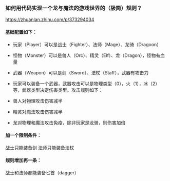 ### 如何用代码实现一个龙与魔法的游戏世界的（极简）规则？

https://zhuanlan.zhihu.com/p/373294034

#### 基础配置如下：

 * 玩家（Player）可以是战士（Fighter）、法师（Mage）、龙骑（Dragoon）
 * 怪物（Monster）可以是兽人（Orc）、精灵（Elf）、龙（Dragon），怪物有血量
 * 武器（Weapon）可以是剑（Sword）、法杖（Staff），武器有攻击力
 * 玩家可以装备一个武器，武器攻击可以是物理类型（0），火（1），冰（2）等，武器类型决定伤害类型。攻击规则如下：


 * 兽人对物理攻击伤害减半
 * 精灵对魔法攻击伤害减半
 * 龙对物理和魔法攻击免疫，除非玩家是龙骑，则伤害加倍

#### 加一个限制条件：

战士只能装备剑
法师只能装备法杖

#### 规则增加再一条：

战士和法师都能装备匕首（dagger）
